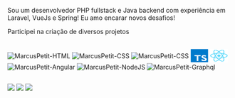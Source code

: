 Sou um desenvolvedor PHP fullstack e Java backend com experiência em Laravel, VueJs e Spring! Eu amo encarar novos desafios!

Participei na criação de diversos projetos

 <div style="display: inline_block"><br>
  <img align="center" alt="MarcusPetit-HTML" height="30" width="40" padding="10px" src="https://img.icons8.com/?size=100&id=UGYn5TapNioV&format=png&color=000000">
  <img align="center" alt="MarcusPetit-CSS" height="30" width="40" padding="10px" src="https://img.icons8.com/?size=100&id=qfQaIYKX23qY&format=png&color=000000">
    <img align="center" alt="MarcusPetit-CSS" height="30" width="40" padding="10px" src="https://img.icons8.com/?size=100&id=5OD485koNIrb&format=png&color=000000">
  <img align="center" alt="MarcusPetit-Ts" height="30" width="40" padding="10px" src="https://raw.githubusercontent.com/devicons/devicon/master/icons/typescript/typescript-plain.svg">
  <img align="center" alt="MarcusPetit-React" height="30" width="40" padding="10px" src="https://raw.githubusercontent.com/devicons/devicon/master/icons/react/react-original.svg">
  <img align="center" alt="MarcusPetit-Angular" height="30" width="40" padding="10px" src="https://img.icons8.com/color/240/null/angularjs.png">
  <img align="center" alt="MarcusPetit-NodeJS" height="30" width="40" padding="10px" src="https://img.icons8.com/color/480/null/nodejs.png">
   <img align="center" alt="MarcusPetit-Graphql" height="30" width="40" padding="10px" src="https://img.icons8.com/color/480/null/graphql.png">
 
 
  
</div>

   ##
 
<div> 
  
  <a href="https://www.instagram.com/petitdev_/" target="_blank"><img src="https://img.shields.io/badge/-Instagram-%23E4405F?style=for-the-badge&logo=instagram&logoColor=white" target="_blank"></a> 
  <a href = "mailto:marcuspetit42@hotmail.com"><img src="https://img.shields.io/badge/-Gmail-%23333?style=for-the-badge&logo=gmail&logoColor=white" target="_blank"></a>
  <a href="https://www.linkedin.com/in/rafaella-ballerini-45875016a" target="_blank"><img src="https://img.shields.io/badge/-LinkedIn-%230077B5?style=for-the-badge&logo=linkedin&logoColor=white" target="_blank"></a> 
 
 
</div>
